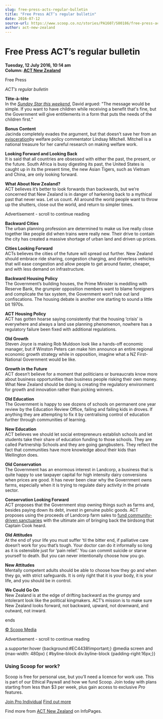 ```yaml
---
slug: free-press-acts-regular-bulletin
title: "Free Press ACT’s regular bulletin"
date: 2016-07-12
source-url: https://www.scoop.co.nz/stories/PA1607/S00186/free-press-acts-regular-bulletin.htm
author: act-new-zealand
---
```

Free Press ACT’s regular bulletin
=================================

**Tuesday, 12 July 2016, 10:14 am**  
**Column: [ACT New Zealand](https://info.scoop.co.nz/ACT_New_Zealand)**

Free Press

_ACT’s regular bulletin_  

**Tête-à-tête**  
In the _[Sunday Star this weekend](http://www.act.org.nz/sites/all/modules/civicrm/extern/url.php?u=14385&qid=3480742)_, David argued: \"The message would be simple. If you want to have children while receiving a benefit that's fine, but the Government will give entitlements in a form that puts the needs of the children first."

**Bonus Content**  
Jacinda completely evades the argument, but that doesn’t save her from an [evisceration](http://www.act.org.nz/sites/all/modules/civicrm/extern/url.php?u=14386&qid=3480742)by welfare policy commentator Lindsay Mitchell. Mitchell is a national treasure for her careful research on making welfare work.

**Looking Forward and Looking Back**  
It is said that all countries are obsessed with either the past, the present, or the future. South Africa is busy digesting its past, the United States is caught up in its the present time, the new Asian Tigers, such as Vietnam and China, are only looking forward.

**What About New Zealand?**  
ACT believes it’s better to look forwards than backwards, but we’re concerned that New Zealand is in danger of harkening back to a mythical past that never was. Let us count. All around the world people want to throw up the shutters, close out the world, and return to simpler times.

Advertisement - scroll to continue reading





**Backward Cities**  
The urban planning profession are determined to make us live really close together like people did when trains were really new. Their drive to contain the city has created a massive shortage of urban land and driven up prices.

**Cities Looking Forward**  
ACTs believes the cities of the future will spread out further. New Zealand should embrace ride sharing, congestion charging, and driverless vehicles that will ease congestion and allow people to get around faster, cheaper, and with less demand on infrastructure.

**Backward Housing Policy**  
The Government’s building houses, the Prime Minister is meddling with Reserve Bank, the grumpier opposition members want to blame foreigners and complicate the tax system, the Government won’t rule out land confiscations. The housing debate is another one starting to sound a little bit 1970s.

**ACT Housing Policy**  
ACT has gotten hoarse saying consistently that the housing ‘crisis’ is everywhere and always a land use planning phenomenon, nowhere has a regulatory failure been fixed with additional regulations.

**Old Growth**  
Steven Joyce is making Rob Muldoon look like a hands-off economic manager, but if Winston Peters can make him announce an entire regional economic growth strategy while in opposition, imagine what a NZ First-National Government would be like.

**Growth in the Future**  
ACT doesn’t believe for a moment that politicians or bureaucrats know more about business opportunities than business people risking their own money. What New Zealand should be doing is creating the regulatory environment for growth and innovation rather than picking winners.

**Old Education**  
The Government is happy to see dozens of schools on permanent one year review by the Education Review Office, failing and failing kids in droves. If anything they are attempting to fix it by centralising control of education further through communities of learning.

**New Education**  
ACT believes we should let social entrepreneurs establish schools and let students take their share of education funding to those schools. They are called Partnership Schools and they are going gangbusters. They reflect the fact that communities have more knowledge about their kids than Wellington does.

**Old Conservation**  
The Government has an enormous interest in Landcorp, a business that is quite happy to use taxpayer capital for high intensity dairy conversions when prices are good. It has never been clear why the Government owns farms, especially when it is trying to regulate dairy activity in the private sector.

**Conservation Looking Forward**  
ACT proposes that the Government stop owning things such as farms and, besides paying down its debt, invest in genuine public goods. ACT proposes using the proceeds of Landcorp farm sales to [fund community-driven sanctuaries](http://www.act.org.nz/sites/all/modules/civicrm/extern/url.php?u=14387&qid=3480742) with the ultimate aim of bringing back the birdsong that Captain Cook heard.

**Old Attitudes**  
At the end of your life you must suffer ‘til the bitter end, if palliative care doesn’t work for you that’s tough. Your doctor can do it informally so long as it is ostensible just for ‘pain relief.’ You can commit suicide or starve yourself to death. But you can never intentionally choose how you go.

**New Attitudes**  
Mentally competent adults should be able to choose how they go and when they go, with strict safeguards. It is only right that it is your body, it is your life, and you should be in control.

**We Could Go On**  
New Zealand is at the edge of drifting backward as the grumpy and intolerant look like the political kingmakers. ACT’s mission is to make sure New Zealand looks forward, not backward, upward, not downward, and outward, not inward.  

ends

[© Scoop Media](http://www.scoop.co.nz/about/terms.html)  

Advertisement - scroll to continue reading



a.supporter:hover {background:#EC4438!important;} @media screen and (max-width: 480px) { #byline-block div.byline-block {padding-right:16px;}}

### Using Scoop for work?

Scoop is free for personal use, but you’ll need a licence for work use. This is part of our Ethical Paywall and how we fund Scoop. Join today with plans starting from less than $3 per week, plus gain access to exclusive _Pro_ features.  
  
[Join Pro Individual](https://pro.scoop.co.nz/Individual/?from=ProIn24) [Find out more](https://pro.scoop.co.nz/using-scoop-for-work/?from=ProIn24)

Find more from [ACT New Zealand](https://info.scoop.co.nz/ACT_New_Zealand) on InfoPages.